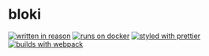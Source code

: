 bloki
=====
[![written in reason](https://img.shields.io/badge/written%20in-reason-red.svg)](https://reasonml.github.io/)
[![runs on docker](https://img.shields.io/badge/runs%20on-docker-blue.svg)](https://hub.docker.com/r/keymetrics/pm2/)
[![styled with prettier](https://img.shields.io/badge/styled_with-prettier-ff69b4.svg)](https://github.com/prettier/prettier)
[![builds with webpack](https://img.shields.io/badge/builds%20with-webpack-brightgreen.svg)](https://github.com/webpack/webpack)

